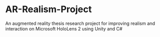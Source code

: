 # AR-Realism-Project
An augmented reality thesis research project for improving realism and interaction on Microsoft HoloLens 2 using Unity and C#
